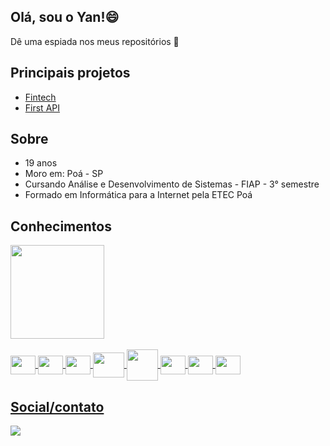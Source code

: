 <h2> Olá, sou o Yan!😄 </h2>
<p>Dê uma espiada nos meus repositórios 👀<p/>

## Principais projetos
* [Fintech](https://github.com/YanGidorini/Fintech)
* [First API](https://github.com/YanGidorini/first-restful-api)
<!-- * [Protótipo - RJ Utilidades](https://github.com/YanGidorini/RJutilidades) -->

## Sobre
* 19 anos
* Moro em: Poá - SP
* Cursando Análise e Desenvolvimento de Sistemas - FIAP - 3° semestre
* Formado em Informática para a Internet pela ETEC Poá

## Conhecimentos
<div>
  <a href="https://github.com/YanGidorini">
  <img height="150em" src="https://github-readme-stats.vercel.app/api?username=YanGidorini&count_private=true&layout=compact&theme=vue-dark">
</div>
<br>
<div class="tecnologies">
  <img align="center" height="30" width="40" src="https://cdn.jsdelivr.net/gh/devicons/devicon/icons/html5/html5-original.svg" />
  <img align="center" height="30" width="40" src="https://cdn.jsdelivr.net/gh/devicons/devicon/icons/css3/css3-original.svg" />
  <img align="center" height="30" width="40" src="https://cdn.jsdelivr.net/gh/devicons/devicon/icons/javascript/javascript-original.svg" />
  <img align="center" height="40" width="50"  src="https://cdn.jsdelivr.net/gh/devicons/devicon/icons/java/java-plain-wordmark.svg" />
  <img align="center" height="50" width="50"  src="https://cdn.jsdelivr.net/gh/devicons/devicon/icons/oracle/oracle-original.svg" />     
  <img align="center" height="30" width="40"  src="https://cdn.jsdelivr.net/gh/devicons/devicon/icons/bootstrap/bootstrap-original.svg" />
  <img align="center" height="30" width="40"  src="https://cdn.jsdelivr.net/gh/devicons/devicon/icons/trello/trello-plain.svg" />
  <img align="center" height="30" width="40"  src="https://cdn.jsdelivr.net/gh/devicons/devicon/icons/figma/figma-original.svg" />         
</div>

## Social/contato
<div class="social">
  <a href="https://www.linkedin.com/in/yan-gidorini-049978235/" target="_blank">
    <img src="https://img.shields.io/badge/LinkedIn-0077B5?style=for-the-badge&logo=linkedin&logoColor=white"/>
  </a>
</div>
